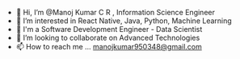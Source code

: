 - 👋 Hi, I’m @Manoj Kumar C R , Information Science Engineer 
- 👀 I’m interested in React Native, Java, Python, Machine Learning
- 🌱 I'm a Software Development Engineer - Data Scientist
- 💞️ I’m looking to collaborate on Advanced Technologies 
- 📫 How to reach me ... manojkumar950348@gmail.com

<!---
Manojcr06/Manojcr06 is a ✨ special ✨ repository because its `README.md` (this file) appears on your GitHub profile.
You can click the Preview link to take a look at your changes.
--->
